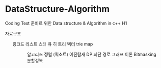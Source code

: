 # DataStructure-Algorithm

Coding Test 준비르 위한
Data structure & Algorithm in c++ H1

자료구조

<ol>
  링크드 리스트
  스태
  큐
  히
  트리
  벡터
  trie
  map
<ol>
  
  <ol>
  알고리즈
  정렬 (퀵소트)
  이진탐새
  DP
  최단 경로
  그래프 이론
  Bitmasking
  분할정복
  <al>

